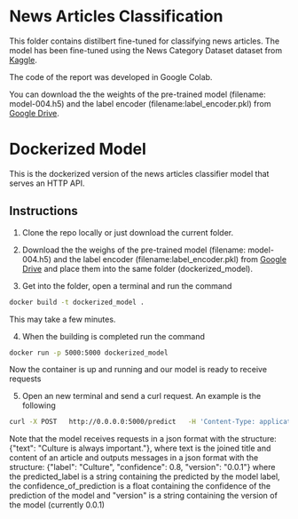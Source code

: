 # News Articles Classification

This folder contains distilbert fine-tuned for classifying news articles. The model has been fine-tuned using the News Category Dataset dataset from [Kaggle](https://www.kaggle.com/datasets/rmisra/news-category-dataset).

The code of the report was developed in Google Colab.

You can download the the weights of the pre-trained model (filename: model-004.h5) and the label encoder (filename:label_encoder.pkl) from [Google Drive](https://drive.google.com/drive/folders/1B1r0_WMrFG7YUZNkghmABq2kqxS3_I3o?usp=sharing). 

# Dockerized Model

This is the dockerized version of the news articles classifier model that serves an HTTP API.

## Instructions

1. Clone the repo locally or just download the current folder.

2. Download the the weighs of the pre-trained model (filename: model-004.h5) and the label encoder (filename:label_encoder.pkl) from [Google Drive](https://drive.google.com/drive/folders/1B1r0_WMrFG7YUZNkghmABq2kqxS3_I3o?usp=sharing) and place them into the same folder (dockerized_model).

3. Get into the folder, open a terminal and run the command

```bash
docker build -t dockerized_model .
```

This may take a few minutes.

4. When the building is completed run the command

```bash
docker run -p 5000:5000 dockerized_model
```

Now the container is up and running and our model is ready to receive requests

5. Open an new terminal and send a curl request. An example is the following

```bash
curl -X POST   http://0.0.0.0:5000/predict   -H 'Content-Type: application/json'   -d '{"text": "Lady gaga was awesome lol!"}'
```

Note that the model receives requests in a json format with the structure: 
{"text": "Culture is always important."}, where text is the joined title and content of an article
and outputs messages in a json format with the structure:
{"label": "Culture", "confidence": 0.8, "version": "0.0.1"}
where the predicted_label is a string containing the predicted by the model label, the confidence_of_prediction is a float containing the confidence of the prediction of the model and "version" is a string containing the version of the model (currently 0.0.1)

